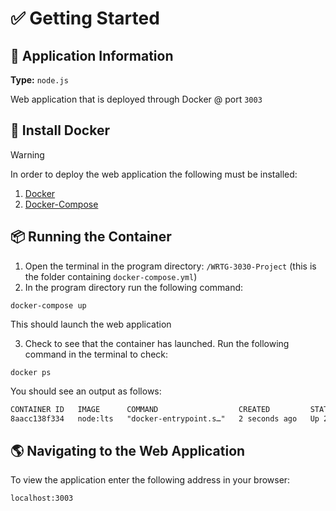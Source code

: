 # ✅ Getting Started

## 📌 Application Information

**Type:** `node.js`

Web application that is deployed through Docker @ port `3003`

## 🐳 Install Docker

> [!WARNING]
>
> In order to deploy the web application the following must be installed:
>
> 1. [Docker](https://docs.docker.com/get-docker/)
> 2. [Docker-Compose](https://docs.docker.com/compose/install/)

## 📦 Running the Container

1. Open the terminal in the program directory: `/WRTG-3030-Project` (this is the folder containing `docker-compose.yml`)
2. In the program directory run the following command:

`docker-compose up`

This should launch the web application

3. Check to see that the container has launched. Run the following command in the terminal to check:

`docker ps`

You should see an output as follows:

```txt
CONTAINER ID   IMAGE      COMMAND                  CREATED         STATUS         PORTS                                         NAMES
8aacc138f334   node:lts   "docker-entrypoint.s…"   2 seconds ago   Up 2 seconds   0.0.0.0:3003->3000/tcp, [::]:3003->3000/tcp   web-interface
```

## 🌎 Navigating to the Web Application

To view the application enter the following address in your browser:

`localhost:3003`
